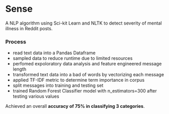 # Sense

A NLP algorithm using Sci-kit Learn and NLTK to detect severity of mental illness in Reddit posts.

### Process
* read text data into a Pandas Dataframe
* sampled data to reduce runtime due to limited resources
* perfomed expoloratory data analysis and feature engineered message length
* transformed text data into a bad of words by vectorizing each message
* applied TF-IDF metric to determine term importance in corpus
* split messages into training and testing set
* trained Random Forest Classifier model with n_estimators=300 after testing various values

Achieved an overall **accuracy of 75% in classifying 3 categories**.



